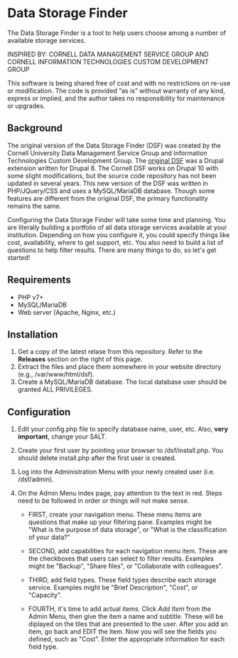 # Data Storage Finder
The Data Storage Finder is a tool to help users choose among a number of available storage services.

INSPIRED BY: CORNELL DATA MANAGEMENT SERVICE GROUP AND CORNELL INFORMATION TECHNOLOGIES CUSTOM DEVELOPMENT GROUP

This software is being shared free of cost and with no restrictions on re-use or modification. The code is provided “as is” without warranty of any kind, express or implied, and the author takes no responsibility for maintenance or upgrades.

## Background
The original version of the Data Storage Finder (DSF) was created by the Cornell University Data Management Service Group and Information Technologies Custom Development Group. The [original DSF](https://github.com/CU-CommunityApps/CD-finder) was a Drupal extension written for Drupal 8. The Cornell DSF works on Drupal 10 with some slight modifications, but the source code repository has not been updated in several years. This new version of the DSF was written in PHP/JQuery/CSS and uses a MySQL/MariaDB database. Though some features are different from the original DSF, the primary functionality remains the same.

Configuring the Data Storage Finder will take some time and planning. You are literally building a portfolio of all data storage services available at your institution. Depending on how you configure it, you could specify things like cost, availability, where to get support, etc. You also need to build a list of questions to help filter results. There are many things to do, so let's get started!

## Requirements
- PHP v7+
- MySQL/MariaDB
- Web server (Apache, Nginx, etc.)

## Installation
1. Get a copy of the latest relase from this repository. Refer to the **Releases** section on the right of this page.
2. Extract the files and place them somewhere in your website directory (e.g., /var/www/html/dsf).
3. Create a MySQL/MariaDB database. The local database user should be granted ALL PRIVILEGES.

## Configuration
1. Edit your config.php file to specify database name, user, etc. Also, **very important**, change your SALT.
2. Create your first user by pointing your browser to <domain>/dsf/install.php. You should delete install.php after the first user is created.
3. Log into the Administration Menu with your newly created user (i.e. <domain>/dsf/admin).
4. On the Admin Menu index page, pay attention to the text in red. Steps need to be followed in order or things will not make sense.  
  
    * FIRST, create your navigation menu. These menu items are questions that make up your filtering pane. Examples might be "What is the purpose of data storage", or "What is the classification of your data?"  
  
    * SECOND, add capabilities for each navigation menu item. These are the checkboxes that users can select to filter results. Examples might be "Backup", "Share files", or "Collaborate with colleagues".  
  
    * THIRD, add field types. These field types describe each storage service. Examples might be "Brief Description", "Cost", or "Capacity".  
  
    * FOURTH, it's time to add actual items. Click *Add Item* from the Admin Menu, then give the item a name and subtitle. These will be diplayed on the tiles that are presented to the user. After you add an item, go back and EDIT the item. Now you will see the fields you defined, such as "Cost". Enter the appropriate information for each field type.  

